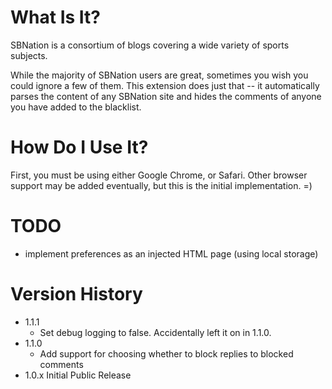# What Is It?

SBNation is a consortium of blogs covering a wide variety of sports subjects.

While the majority of SBNation users are great, sometimes you wish you could
ignore a few of them.  This extension does just that -- it automatically
parses the content of any SBNation site and hides the comments of anyone you
have added to the blacklist.

# How Do I Use It?

First, you must be using either Google Chrome, or Safari.  Other browser
support may be added eventually, but this is the initial implementation. =)

# TODO

* implement preferences as an injected HTML page (using local storage)

# Version History

* 1.1.1
  - Set debug logging to false. Accidentally left it on in 1.1.0.
* 1.1.0
  - Add support for choosing whether to block replies to blocked comments
* 1.0.x Initial Public Release
